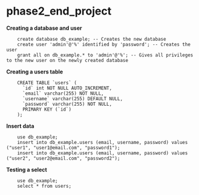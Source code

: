 # phase2_end_project

**Creating a database and user**

        create database db_example; -- Creates the new database
        create user 'admin'@'%' identified by 'password'; -- Creates the user
        grant all on db_example.* to 'admin'@'%'; -- Gives all privileges to the new user on the newly created database

**Creating a users table**

        CREATE TABLE `users` (
          `id` int NOT NULL AUTO_INCREMENT,
          `email` varchar(255) NOT NULL,
          `username` varchar(255) DEFAULT NULL,
          `password` varchar(255) NOT NULL,
          PRIMARY KEY (`id`)
        );
        
**Insert data**

        use db_example;
        insert into db_example.users (email, username, password) values ("user1", "user1@email.com", "password1");
        insert into db_example.users (email, username, password) values ("user2", "user2@email.com", "password2");
        
**Testing a select**

        use db_example;
        select * from users;
